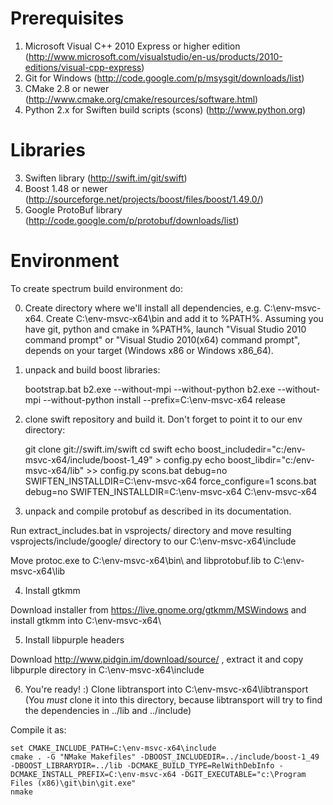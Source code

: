 Prerequisites
=============

1. Microsoft Visual C++ 2010 Express or higher edition (http://www.microsoft.com/visualstudio/en-us/products/2010-editions/visual-cpp-express)
2. Git for Windows (http://code.google.com/p/msysgit/downloads/list)
3. CMake 2.8 or newer (http://www.cmake.org/cmake/resources/software.html)
4. Python 2.x for Swiften build scripts (scons) (http://www.python.org)

Libraries
=========
3. Swiften library (http://swift.im/git/swift)
4. Boost 1.48 or newer (http://sourceforge.net/projects/boost/files/boost/1.49.0/)
5. Google ProtoBuf library (http://code.google.com/p/protobuf/downloads/list)


Environment
===========

To create spectrum build environment do:

0. Create directory where we'll install all dependencies, e.g. C:\env-msvc-x64.
Create C:\env-msvc-x64\bin and add it to %PATH%.
Assuming you have git, python and cmake in %PATH%, 
launch "Visual Studio 2010 command prompt" or
"Visual Studio 2010(x64) command prompt", depends on your target (Windows x86 or Windows x86_64).
1. unpack and build boost libraries:

	bootstrap.bat
	b2.exe --without-mpi --without-python
	b2.exe --without-mpi --without-python install --prefix=C:\env-msvc-x64 release

2. clone swift repository and build it. Don't forget to point it to our env directory:

	git clone git://swift.im/swift
	cd swift
	echo boost_includedir="c:/env-msvc-x64/include/boost-1_49" > config.py
	echo boost_libdir="c:/env-msvc-x64/lib" >> config.py 
	scons.bat debug=no SWIFTEN_INSTALLDIR=C:\env-msvc-x64 force_configure=1
	scons.bat debug=no SWIFTEN_INSTALLDIR=C:\env-msvc-x64 C:\env-msvc-x64

3. unpack and compile protobuf as described in its documentation. 

Run extract_includes.bat in vsprojects/ directory and move resulting vsprojects/include/google/ directory to our C:\env-msvc-x64\include

Move protoc.exe to C:\env-msvc-x64\bin\ and libprotobuf.lib to C:\env-msvc-x64\lib

4. Install gtkmm

Download installer from https://live.gnome.org/gtkmm/MSWindows and install gtkmm into C:\env-msvc-x64\

5. Install libpurple headers

Download http://www.pidgin.im/download/source/ , extract it and copy libpurple directory in C:\env-msvc-x64\include

6. You're ready! :) Clone libtransport into C:\env-msvc-x64\libtransport (You *must* clone it into this directory, because libtransport will try to find the dependencies in ../lib and ../include)

Compile it as:

	set CMAKE_INCLUDE_PATH=C:\env-msvc-x64\include
	cmake . -G "NMake Makefiles" -DBOOST_INCLUDEDIR=../include/boost-1_49 -DBOOST_LIBRARYDIR=../lib -DCMAKE_BUILD_TYPE=RelWithDebInfo -DCMAKE_INSTALL_PREFIX=C:\env-msvc-x64 -DGIT_EXECUTABLE="c:\Program Files (x86)\git\bin\git.exe"
	nmake
